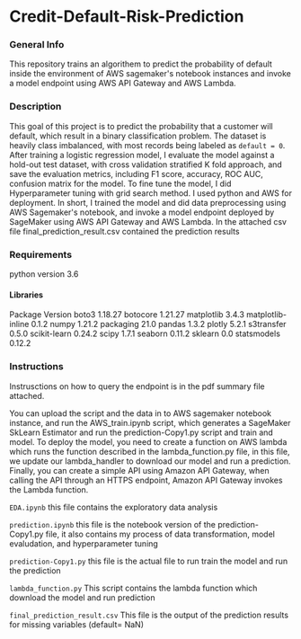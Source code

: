 # Credit-Default-Risk-Prediction

### General Info
This repository trains an algorithem to predict the probability of default inside the environment of AWS sagemaker's notebook instances and invoke a model endpoint using AWS API Gateway and AWS Lambda.

### Description
This goal of this project is to predict the probability that a customer will default, which result in a binary classification problem. The dataset is heavily class imbalanced, with most records being labeled as `default = 0`. After training a logistic regression model, I evaluate the model against a hold-out test dataset, with cross validation stratified K fold approach, and save the evaluation metrics, including F1 score, accuracy, ROC AUC, confusion matrix for the model. To fine tune the model, I did Hyperparameter tuning with grid search method.
I used python and AWS for deployment. In short, I trained the model and did data preprocessing using AWS Sagemaker's notebook, and invoke a model endpoint deployed by SageMaker using AWS API Gateway and AWS Lambda.
In the attached csv file final_prediction_result.csv contained the prediction results

### Requirements

python version 3.6

#### Libraries
Package             Version
boto3               1.18.27
botocore            1.21.27
matplotlib          3.4.3
matplotlib-inline   0.1.2
numpy               1.21.2
packaging           21.0
pandas              1.3.2
plotly              5.2.1
s3transfer          0.5.0
scikit-learn        0.24.2
scipy               1.7.1
seaborn             0.11.2
sklearn             0.0
statsmodels         0.12.2

### Instructions

Instrusctions on how to query the endpoint is in the pdf summary file attached.

You can upload the script and the data in to AWS sagemaker notebook instance, and run the AWS_train.ipynb script, which generates a SageMaker SkLearn Estimator and run the prediction-Copy1.py script and train and model. To deploy the model, you need to create a function on AWS lambda which runs the function described in the lambda_function.py file, in this file, we update our lambda_handler to download our model and run a prediction. Finally, you can create a simple API using Amazon API Gateway, when calling the API through an HTTPS endpoint, Amazon API Gateway invokes the Lambda function.

`EDA.ipynb`
this file contains the exploratory data analysis

`prediction.ipynb`
this file is the notebook version of the prediction-Copy1.py file, it also contains my process of data transformation, model evaludation, and hyperparameter tuning

`prediction-Copy1.py`
this file is the actual file to run train the model and run the prediction

`lambda_function.py`
This script contains the lambda function which download the model and run prediction

`final_prediction_result.csv`
This file is the output of the prediction results for missing variables (default= NaN)
